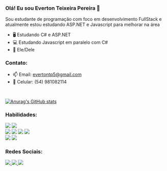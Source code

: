 ### Olá! Eu sou Everton Teixeira Pereira 👋

Sou estudante de programação com foco em desenvolvimento FullStack e atualmente estou estudando ASP.NET e Javascript para melhorar na área 



- 🖥️ Estudando C# e ASP.NET 
- 💻 Estudando Javascript em paralelo com C# 
- 👨 Ele/Dele

### Contato:
- 📫 Email: evertontp5@gmail.com
- 📱 Celular: (54) 981082114
<br>

[![Anurag's GitHub stats](https://github-readme-stats.vercel.app/api?username=Everton19)](https://github.com/Everton19/github-readme-stats)

### Habilidades:
<div class="back">
  <img src="https://img.shields.io/badge/C%23-239120?style=for-the-badge&logo=c-sharp&logoColor=white">
  <img src="https://img.shields.io/badge/.NET-5C2D91?style=for-the-badge&logo=.net&logoColor=white">
</div>
<div class"front">
  <img src="https://img.shields.io/badge/JavaScript-F7DF1E?style=for-the-badge&logo=javascript&logoColor=black">
  <img src="https://img.shields.io/badge/HTML5-E34F26?style=for-the-badge&logo=html5&logoColor=white">
  <img src="https://img.shields.io/badge/CSS3-1572B6?style=for-the-badge&logo=css3&logoColor=white">
  <img src="https://img.shields.io/badge/Angular-DD0031?style=for-the-badge&logo=angular&logoColor=white">
</div class="database">
<div>
  <img src="https://img.shields.io/badge/PostgreSQL-316192?style=for-the-badge&logo=postgresql&logoColor=white">
  <img src="https://img.shields.io/badge/MySQL-005C84?style=for-the-badge&logo=mysql&logoColor=white">
</div>

### Redes Sociais:
<div class="social">
  <a href="https://www.linkedin.com/in/everton-teixeira-5b357b204/" target="_blank"><img src="https://img.shields.io/badge/LinkedIn-0077B5?style=for-the-badge&logo=linkedin&logoColor=white" target="_blank">
  <a href="https://www.instagram.com/everton_t.p/" target="_blank"><img src="https://img.shields.io/badge/Instagram-E4405F?style=for-the-badge&logo=instagram&logoColor=white" target="_blank">
  <a href="https://www.facebook.com/everton.tp" target="_blank"><img src="https://img.shields.io/badge/Facebook-1877F2?style=for-the-badge&logo=facebook&logoColor=white" target="_blank">
</div>
